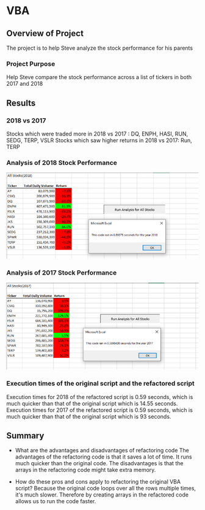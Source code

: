 # VBA

## Overview of Project 
The project is to help Steve analyze the stock performance for his parents   

### Project Purpose 
Help Steve compare the stock performance across a list of tickers in both 2017 and 2018

## Results

### 2018 vs 2017
Stocks which were traded more in 2018 vs 2017 : DQ, ENPH, HASI, RUN, SEDG, TERP, VSLR
Stocks which saw higher returns in 2018 vs 2017: Run, TERP

### Analysis of 2018 Stock Performance 
![](https://github.com/esaer/VBA/blob/main/2018.PNG)

### Analysis of 2017 Stock Performance
![](https://github.com/esaer/VBA/blob/main/2017.PNG)

### Execution times of the original script and the refactored script 
Execution times for 2018 of the refactored script is 0.59 seconds, which is much quicker than that of the original script which is 14.55 seconds. 
Execution times for 2017 of the refactored script is 0.59 seconds, which is much quicker than that of the original script which is 93 seconds. 

## Summary 
- What are the advantages and disadvantages of refactoring code 
The advantages of the refactoring code is that it saves a lot of time. It runs much quicker than the original code. 
The disadvantages is that the arrays in the refactoring code might take extra memory. 

- How do these pros and cons apply to refactoring the original VBA script?
Because the original code loops over all the rows multiple times, it's much slower. Therefore by creating arrays in the refactored code allows us to run the code faster. 

